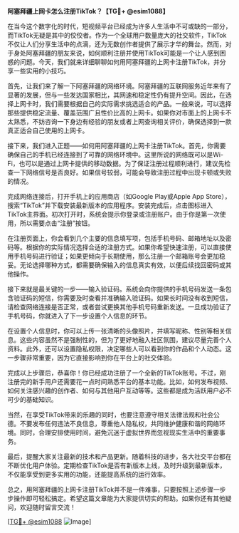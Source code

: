 **阿塞拜疆上网卡怎么注册TikTok？【TG💪+ @esim1088】**

在当今这个数字化的时代，短视频平台已经成为许多人生活中不可或缺的一部分，而TikTok无疑是其中的佼佼者。作为一个全球用户数量庞大的社交软件，TikTok不仅让人们分享生活中的点滴，还为无数创作者提供了展示才华的舞台。然而，对于身处阿塞拜疆的朋友来说，如何顺利注册并使用TikTok可能是一个让人感到困惑的问题。今天，我们就来详细聊聊如何用阿塞拜疆的上网卡注册TikTok，并分享一些实用的小技巧。

首先，让我们来了解一下阿塞拜疆的网络环境。阿塞拜疆的互联网服务近年来有了显著的发展，但与一些发达国家相比，其网速和稳定性仍有提升空间。因此，在选择上网卡时，我们需要根据自己的实际需求挑选适合的产品。一般来说，可以选择那些提供稳定流量、覆盖范围广且性价比高的上网卡。如果你对市面上的上网卡不太熟悉，不妨咨询一下身边有经验的朋友或者上网查询相关评价，确保选择到一款真正适合自己使用的上网卡。

接下来，我们进入正题——如何用阿塞拜疆的上网卡注册TikTok。首先，你需要确保自己的手机已经连接到了可靠的网络环境中。这里所说的网络既可以是Wi-Fi，也可以是通过上网卡提供的移动数据。为了保证注册过程顺利进行，建议先检查一下网络信号是否良好。如果信号较弱，可能会导致注册过程中出现卡顿或失败的情况。

完成网络连接后，打开手机上的应用商店（如Google Play或Apple App Store），搜索“TikTok”并下载安装最新版本的应用程序。安装完成后，点击图标进入TikTok主界面。初次打开时，系统会提示你登录或注册账户。由于你是第一次使用，所以需要点击“注册”按钮。

在注册页面上，你会看到几个主要的信息填写项，包括手机号码、邮箱地址以及密码等。根据你的实际情况选择合适的注册方式。如果你希望快速注册，可以直接使用手机号码进行验证；如果更倾向于长期使用，那么注册一个邮箱账号会更加稳妥。无论选择哪种方式，都需要确保输入的信息真实有效，以便后续找回密码或其他操作。

接下来就是最关键的一步——输入验证码。系统会向你提供的手机号码发送一条包含验证码的短信，你需要及时查看并准确输入验证码。如果长时间没有收到短信，请检查网络连接是否正常，或者尝试更换其他手机号码重新发送。一旦成功验证了手机号码，你就进入了下一步设置个人信息的环节。

在设置个人信息时，你可以上传一张清晰的头像照片，并填写昵称、性别等相关信息。这些内容虽然不是强制性的，但为了更好地融入社区氛围，建议尽量完善个人资料。此外，还可以设置隐私权限，决定哪些人可以看到你的作品和个人动态。这一步骤非常重要，因为它直接影响到你在平台上的社交体验。

完成以上步骤后，恭喜你！你已经成功注册了一个全新的TikTok账号。不过，刚注册完的新手用户还需要花一点时间熟悉平台的基本功能。比如，如何发布视频、如何关注感兴趣的创作者、如何与其他用户互动等等。这些都是成为活跃用户必不可少的基础知识。

当然，在享受TikTok带来的乐趣的同时，也要注意遵守相关法律法规和社会公德。不要发布任何违法不良信息，尊重他人隐私权，共同维护健康和谐的网络环境。同时，合理安排使用时间，避免沉迷于虚拟世界而忽视现实生活中的重要事务。

最后，提醒大家关注最新的技术和产品更新。随着科技的进步，各大社交平台都在不断优化用户体验。定期检查TikTok是否有新版本上线，及时升级到最新版本，不仅能享受到更多实用的功能，还能提高系统的运行效率。

总之，用阿塞拜疆的上网卡注册TikTok并不是一件难事，只要按照上述步骤一步步操作即可轻松搞定。希望这篇文章能为大家提供切实的帮助。如果你还有其他疑问，欢迎随时留言交流！

[[TG💪+ @esim1088](https://t.me/s/esim1088) ![Image](https://i.postimg.cc/4NQfJmqS/Snipaste-2025-05-13-00-14-12.png)]